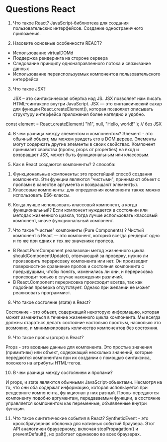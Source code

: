 # Questions React 

1. Что такое React?
  JavaScript-библиотека для создания пользовательских интерфейсов. Создание одностраничного приложения.

2. Назовите основные особенности REACT?
- Использование virtualDOMd
- Поддержка рендеринга на стороне сервера
- Следование принципу однонаправленного потока и связывание данных
- Использование переиспользуемых компонентов пользовательского интерфейса

3. Что такое JSX?
   
   JSX – это синтаксическая обертка над JS.
   JSX позволяет нам писать HTML-синтаксис внутри JavaScript.
   JSX — это синтаксический сахар для функции React.createElement(), которая позволяет описывать структуру интерфейса приложения более наглядно и удобно.

const element = React.createElement(
  "h1",
  null,
  "Hello, world!"
); // без JSX

4. В чем разница между элементом и компонентом?
Элемент - это обычный объект, мы можем увидеть его в DOM дереве. Элементы могут содержать другие элементы в своих свойствах.
Компонент принимает свойства (пропы, props от properties) на вход и возвращает JSX, может быть функциональным или классовым.

5. Как в React создаются компоненты?
2 способа: 
1) Функциональные компоненты: это простейший способ создания компонента. Эти функции являются "чистыми", принимают объект с пропами в качестве аргумента и возвращают элемент(ы).
2) Классовые компоненты: для определения компонента также можно использовать ES6-классы. 

6. Когда лучше использовать классовый компонент, а когда функциональный?
   Если компонент нуждается в состоянии или методах жизненного циакла, тогда лучше использовать классовый компонент, иначе функциональный компонент.

7. Что такое "чистые" компоненты (Pure Components) ?
Чистый компонент в React — это компонент, который всегда рендерит одно и то же при одних и тех же значениях пропсов.
- В React.PureComponent реализован метод жизненного цикла shouldComponentUpdate(), отвечающий за проверку, нужно ли производить перерисовку компонента или нет. Он производит поверхностное сравнение пропов и состояния компонента с предыдущими, чтобы понять, изменились ли они, и перерисовка происходит только в случае нахождения различий.
- В React.Component перерисовка происходит всегда, так как подобная проверка отсутствует. Однако при желании ее может реализовать программист.

 8. Что такое состояние (state) в React?

Состояние - это объект, содержащий некоторую информацию, которая может измениться в течение жизненного цикла компонента. Мы всегда должны стараться делать состояние настолько простым, насколько это возможно, и минимизировать количество компонентов без состояния.

9. Что такое пропы (props) в React?

Props - это входные данные для компонента. Это простые значения (примитивы) или объект, содержащий несколько значений, которые передаются компонентам при их создании с помощью синтаксиса, похожего на атрибуты HTML-тегов.

10. В чем разница между состоянием и пропами?

И props,  и state являются обычными JavaScript-объектами. Несмотря на то, что они оба содержат информацию, которая используется при рендеринге компонента, функционал у них разный. Пропы передаются компоненту подобно аргументам, передаваемым функции, а состояние управляется компонентом как переменные, объявленные внутри функции.

11. Что такое синтетические события в React?
SyntheticEvent - это кроссбраузерная оболочка для нативных событий браузера. Этот API аналогичен браузерному, включая stopPropagation() и preventDefault(), но работает одинаково во всех браузерах.
